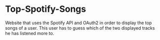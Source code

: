 # Top-Spotify-Songs
Website that uses the Spotify API and OAuth2 in order to display the top songs of a user. This user has to guess which of the two displayed tracks he has listened more to.
